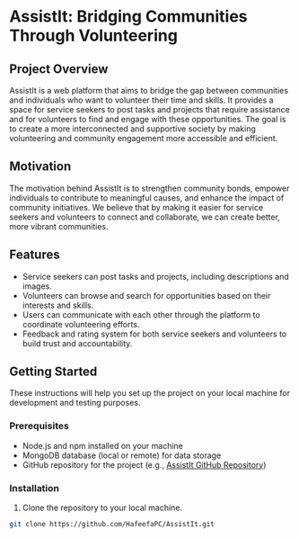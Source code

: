 # AssistIt: Bridging Communities Through Volunteering

## Project Overview

AssistIt is a web platform that aims to bridge the gap between communities and individuals who want to volunteer their time and skills. It provides a space for service seekers to post tasks and projects that require assistance and for volunteers to find and engage with these opportunities. The goal is to create a more interconnected and supportive society by making volunteering and community engagement more accessible and efficient.

## Motivation

The motivation behind AssistIt is to strengthen community bonds, empower individuals to contribute to meaningful causes, and enhance the impact of community initiatives. We believe that by making it easier for service seekers and volunteers to connect and collaborate, we can create better, more vibrant communities.

## Features

- Service seekers can post tasks and projects, including descriptions and images.
- Volunteers can browse and search for opportunities based on their interests and skills.
- Users can communicate with each other through the platform to coordinate volunteering efforts.
- Feedback and rating system for both service seekers and volunteers to build trust and accountability.

## Getting Started

These instructions will help you set up the project on your local machine for development and testing purposes.

### Prerequisites

- Node.js and npm installed on your machine
- MongoDB database (local or remote) for data storage
- GitHub repository for the project (e.g., [AssistIt GitHub Repository](https://github.com/HafeefaPC/AssistIt))

### Installation

1. Clone the repository to your local machine.

```bash
git clone https://github.com/HafeefaPC/AssistIt.git
